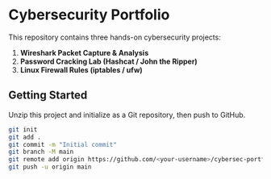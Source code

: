 # Cybersecurity Portfolio

This repository contains three hands-on cybersecurity projects:

1. **Wireshark Packet Capture & Analysis**
2. **Password Cracking Lab (Hashcat / John the Ripper)**
3. **Linux Firewall Rules (iptables / ufw)**

## Getting Started
Unzip this project and initialize as a Git repository, then push to GitHub.

```bash
git init
git add .
git commit -m "Initial commit"
git branch -M main
git remote add origin https://github.com/<your-username>/cybersec-portfolio.git
git push -u origin main
```
